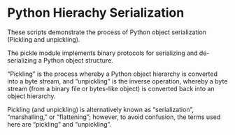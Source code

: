 # Python Hierachy Serialization
These scripts  demonstrate the process of Python object serialization (Pickling and unpickling).  

The pickle module implements binary protocols for serializing and de-serializing a Python object structure. 

“Pickling” is the process whereby a Python object hierarchy is converted into a byte stream, and “unpickling” is the inverse operation, whereby a byte stream (from a binary file or bytes-like object) is converted back into an object hierarchy.  

Pickling (and unpickling) is alternatively known as “serialization”, “marshalling,” or “flattening”; however, to avoid confusion, the terms used here are “pickling” and “unpickling”.
